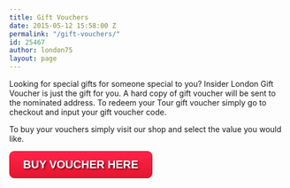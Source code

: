 ```yaml
---
title: Gift Vouchers
date: 2015-05-12 15:58:00 Z
permalink: "/gift-vouchers/"
id: 25467
author: london75
layout: page
---
```


Looking for special gifts for someone special to you? Insider London Gift Voucher is just the gift for you. A hard copy of gift voucher will be sent to the nominated address. To redeem your Tour gift voucher simply go to checkout and input your gift voucher code.

To buy your vouchers simply visit our shop and select the value you would like.


<a style="    display: inline-block;
    text-align: center;
    vertical-align: middle;
    padding: 12px 24px;
    border: 1px solid #c21327;
    border-radius: 9px;
    background: #ff234a;
    background: -webkit-gradient(linear, left top, left bottom, from(#ff234a), to(#e3162e));
    background: -moz-linear-gradient(top, #ff234a, #e3162e);
    background: linear-gradient(to bottom, #ff234a, #e3162e);
    text-shadow: #720b17 2px 2px 3px;
    font: normal normal bold 20px arial;
    color: #ffffff;
    text-decoration: none;" href="http://shop.insider-london.co.uk/en_GB/vouchers">BUY VOUCHER HERE</a>
